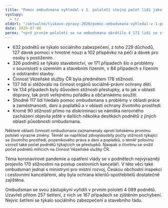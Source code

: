 ```yaml
---
title: "Pomoc ombudsmana vyhledal v 1. pololetí stejný počet lidí jako loni"
vystupy:
  - tz
oldUrl: "/aktualne/tiskove-zpravy-2020/pomoc-ombudsmana-vyhledal-v-1-pololeti-stejny-pocet-lidi-jako-loni"
date: 2020-07-08
perex: "<p>V prvním pololetí se na ombudsmana obrátilo 4 171 lidí se stížnostmi a žádostmi o pomoc. Jde o zcela srovnatelný počet jako v loňském roce. Po přechodném útlumu v době nouzového stavu totiž došlo v květnu a červnu k výraznému nárůstu počtu podnětů. Jen za červen eviduje ombudsman 776 podnětů, což je o 170 víc než v červnu loňského roku.</p>"
---
```


<!-- imported from the old website -->

<ul><li>632 podnětů se týkalo sociálního zabezpečení, z toho 229 důchodů, 127 dávek pomoci v hmotné nouzi a 102 příspěvku na péči a dávek pro osoby s postižením.</li><li>326 podnětů se týkalo stavebnictví, ve 171 případech šlo o problémy v souvislosti s územním a stavebním řízením, v 84 případech s řízením o odstranění stavby.</li><li>Činnost Vězeňské služby ČR byla předmětem 178 stížností.</li><li>137 lidí si stěžovalo na činnost orgánů sociálně-právní ochrany dětí.</li><li>Ve 134 případech byly důvodem stížnosti přestupky, a to jak v oblasti dopravy, tak proti veřejnému pořádku a občanskému soužití. </li><li>Shodně 117 lidí hledalo pomoc ombudsmana s problémy v oblasti práce a zaměstnanosti, daní a poplatků a v oblasti ochrany životního prostředí.</li><li>Kromě 90 stížností přímo na diskriminaci se námitka nerovného zacházení objevila ještě v dalších několika desítkách podnětů z jiných oblastí působnosti ombudsmana.</li></ul><p><span style="font-size: 12.8px;">Některé oblasti činnosti ombudsmana zaznamenaly oproti loňskému prvnímu pololetí výrazné změny. Téměř se například zdvojnásobily počty stížností týkající se životního prostředí, pozemkového práva a daní a poplatků, o téměř polovinu vzrostl také počet podnětů týkajících se přestupků. Naopak o čtvrtinu se snížil počet podnětů mířících na činnost Vězeňské služby ČR.</span></p> <p>Téma koronavirové pandemie a opatření vlády se v podnětech nejvýrazněji projevilo 170 stížnostmi na postup cestovních kanceláří. V této věci také ombudsman jednal s ministryní pro místní rozvoj, Českou obchodní inspekcí i cestovními kancelářemi, aby byla ochrana klientů-spotřebitelů dostatečně zajištěna.</p> <p>Ombudsman se svou zástupkyní vyřídili v prvním pololetí 4 089 podnětů. Uzavřeli přitom 257 šetření, z nich ve 167 případech se zjištěním pochybení. Nejvíc šetření se týkalo sociálního zabezpečení a stavebního řádu.</p>
